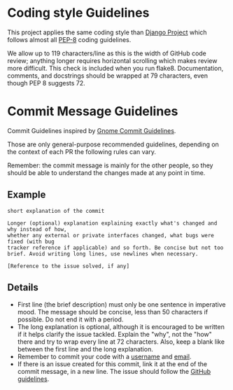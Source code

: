 Coding style Guidelines
=======================

This project applies the same coding style than [Django Project](https://docs.djangoproject.com/en/1.11/internals/contributing/writing-code/coding-style/) which follows almost all [PEP-8](https://www.python.org/dev/peps/pep-0008/) coding guidelines.

We allow up to 119 characters/line as this is the width of GitHub code review; anything longer requires horizontal scrolling which makes review more difficult. This check is included when you run flake8. Documentation, comments, and docstrings should be wrapped at 79 characters, even though PEP 8 suggests 72.

Commit Message Guidelines
=========================

Commit Guidelines inspired by [Gnome Commit Guidelines](https://wiki.gnome.org/Git/CommitMessages).

Those are only general-purpose recommended guidelines, depending on the context of each PR the following rules can vary.

Remember: the commit message is mainly for the other people, so they should be able to understand the changes made at any point in time.

Example
-------

```
short explanation of the commit

Longer (optional) explanation explaining exactly what's changed and why instead of how,
whether any external or private interfaces changed, what bugs were fixed (with bug
tracker reference if applicable) and so forth. Be concise but not too brief. Avoid writing long lines, use newlines when necessary.

[Reference to the issue solved, if any]
```

Details
-------

- First line (the brief description) must only be one sentence in imperative mood. The message should be concise, less than 50 characters if possible. Do not end it with a period.
- The long explanation is optional, although it is encouraged to be written if it helps clarify the issue tackled. Explain the "why", not the "how" there and try to wrap every line at 72 characters. Also, keep a blank like between the first line and the long explanation.
- Remember to commit your code with a [username](https://help.github.com/articles/setting-your-username-in-git/) and [email](https://help.github.com/articles/setting-your-email-in-git/).
- If there is an issue created for this commit, link it at the end of the commit message, in a new line. The issue should follow the [GitHub guidelines](https://help.github.com/articles/closing-issues-via-commit-messages/#closing-an-issue-in-the-same-repository).
